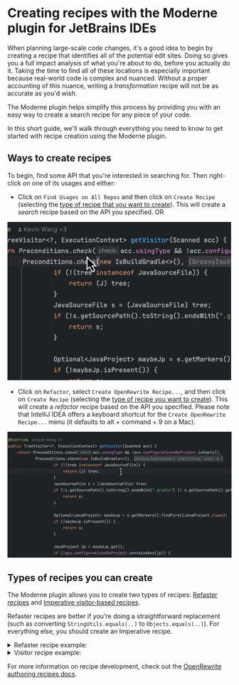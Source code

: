 # Creating recipes with the Moderne plugin for JetBrains IDEs

When planning large-scale code changes, it's a good idea to begin by creating a recipe that identifies all of the potential edit sites. Doing so gives you a full impact analysis of what you're about to do, before you actually do it. Taking the time to find all of these locations is especially important because real-world code is complex and nuanced. Without a proper accounting of this nuance, writing a _transformation_ recipe will not be as accurate as you'd wish.

The Moderne plugin helps simplify this process by providing you with an easy way to create a search recipe for any piece of your code.

In this short guide, we'll walk through everything you need to know to get started with recipe creation using the Moderne plugin.

## Ways to create recipes

To begin, find some API that you're interested in searching for. Then right-click on one of its usages and either:

* Click on `Find Usages on All Repos` and then click on `Create Recipe` (selecting the [type of recipe that you want to create](creating-recipes.md#types-of-recipes-you-can-create)). This will create a _search_ recipe based on the API you specified. OR

![Find usages example](/.gitbook/assets/FindUsagesCreateRecipe.gif)

* Click on `Refactor`, select `Create OpenRewrite Recipe...`, and then click on `Create Recipe` (selecting the [type of recipe you want to create](creating-recipes.md#types-of-recipes-you-can-create)). This will create a _refactor_ recipe based on the API you specified. Please note that IntelliJ IDEA offers a keyboard shortcut for the `Create OpenRewrite Recipe...` menu (it defaults to alt + command + 9 on a Mac).

![Refactor menu example](../../../.gitbook/assets/RefactorCreateRecipe.gif)

## Types of recipes you can create

The Moderne plugin allows you to create two types of recipes: [Refaster recipes](https://docs.openrewrite.org/authoring-recipes/refaster-recipes) and [Imperative visitor-based recipes](https://docs.openrewrite.org/authoring-recipes/types-of-recipes#imperative-recipes).

Refaster recipes are better if you're doing a straightforward replacement (such as converting `StringUtils.equals(..)` to `Objects.equals(..)`). For everything else, you should create an Imperative recipe.


<details>

<summary>Refaster recipe example:</summary>

```Java
package org.openrewrite.gradle;

import org.openrewrite.TreeVisitor;
import org.openrewrite.Preconditions;
import com.google.errorprone.refaster.annotation.AfterTemplate;
import com.google.errorprone.refaster.annotation.BeforeTemplate;
import org.openrewrite.java.template.RecipeDescriptor;

@RecipeDescriptor(
        name = "My recipe name",
        description = "A full sentence description."
)
class MyRecipe9 {
    @BeforeTemplate
    TreeVisitor before(Preconditions p, boolean check, TreeVisitor v) {
        return p.check(check, v);
    }
    
    @AfterTemplate
    TreeVisitor after(Preconditions p, boolean check, TreeVisitor v) {
        // TODO what do you want it to be after?
        return null;
    }
}
```

</details>


<details>

<summary>Visitor recipe example:</summary>

```Java
package org.openrewrite.gradle;

import org.openrewrite.ExecutionContext;
import org.openrewrite.Preconditions;
import org.openrewrite.Recipe;
import org.openrewrite.TreeVisitor;
import org.openrewrite.internal.lang.NonNullApi;
import org.openrewrite.java.JavaIsoVisitor;
import org.openrewrite.java.MethodMatcher;
import org.openrewrite.java.search.UsesMethod;
import org.openrewrite.java.tree.J;
import org.openrewrite.marker.SearchResult;

@NonNullApi
class MyRecipe10 extends Recipe {

    @Override
    public String getDisplayName() {
        return "My recipe";
    }

    @Override
    public String getDescription() {
        return "This is a description of what the recipe does.";
    }

    @Override
    public TreeVisitor<?, ExecutionContext> getVisitor() {
        MethodMatcher matcher = new MethodMatcher("org.openrewrite.Preconditions#check(boolean,org.openrewrite.TreeVisitor)");
        return Preconditions.check(new UsesMethod<>(matcher), new JavaIsoVisitor<>() {
            @Override
            public J.MethodInvocation visitMethodInvocation(J.MethodInvocation method, ExecutionContext ctx) {
                if (matcher.matches(method)) {
                    // TODO do something other than just mark the method as found?
                    return SearchResult.found(method);
                }
                return super.visitMethodInvocation(method, ctx);
            }
        });
    }
}
```

</details>

For more information on recipe development, check out the [OpenRewrite authoring recipes docs](https://docs.openrewrite.org/authoring-recipes).
